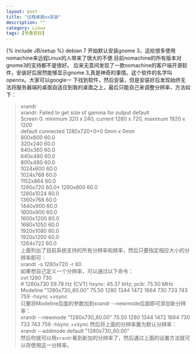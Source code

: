 ```yaml
---
layout: post
title: "远程桌面nx安装"
description: ""
category: Linux
tags: [举重若轻]
---
```

{% include JB/setup %}
debian 7 开始默认安装gnome 3，这给很多使用nomachine来远程Linux的人带来了很大的不便.目前nomachine的所有版本对gnome3的支持都不是很好。
后来无意间发现了一款nomachine的客户端开源软件，安装好后居然能够显示gnome 3,真是神奇的事情。这个软件的名字叫opennx。大家可以google一
下找到软件，然后安装，但是安装好后发现始终无法将服务器端的桌面自适应到我的桌面之上，最后只能自己来调整分辨率，方法如下：
> xrandr  
    xrandr: Failed to get size of gamma for output default  
    Screen 0: minimum 320 x 240, current 1280 x 720, maximum 1920 x 1200  
    default connected 1280x720+0+0 0mm x 0mm  
       800x600        60.0  
       320x240        60.0  
       640x360        60.0  
       640x480        60.0  
       800x480        60.0  
       1024x600       60.0  
       1024x768       60.0  
       1152x864       60.0  
       1280x720       60.0* 
       1280x800       60.0  
       1280x1024      60.0  
       1360x768       60.0  
       1440x900       60.0  
       1600x900       60.0  
       1600x1200      60.0  
       1680x1050      60.0  
       1920x1080      60.0  
       1920x1200      60.0  
       1264x722       60.0  
上面列出了目前系统支持的所有分辨率和频率，然后只要指定相应大小的分辨率即可：  
> xrandr -s 1280x720 -r 60  
如果想自己定义一个分辨率，可以通过以下命令：  
> cvt 1280 730  
    # 1280x730 59.78 Hz (CVT) hsync: 45.37 kHz; pclk: 75.50 MHz  
    Modeline "1280x730_60.00"   75.50  1280 1344 1472 1664  730 733 743 759 -hsync +vsync  
只要将Modeline后面的参数加到xrandr --newmode后面即可添加新分辨率：  
> xrandr --newmode "1280x730_60.00"   75.50  1280 1344 1472 1664  730 733 743 759 -hsync +vsync
然后将上面的分辨率置为默认分辨率：  
> xrandr --addmode default "1280x730_60.00"  
然后你就可以用`xrandr`看到新加的分辨率了，然后通过上面的设置方法就可以将使用这一分辨率。
